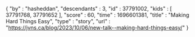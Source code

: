 {
  "by" : "hasheddan",
  "descendants" : 3,
  "id" : 37791002,
  "kids" : [ 37791768, 37791652 ],
  "score" : 60,
  "time" : 1696601381,
  "title" : "Making Hard Things Easy",
  "type" : "story",
  "url" : "https://jvns.ca/blog/2023/10/06/new-talk--making-hard-things-easy/"
}

